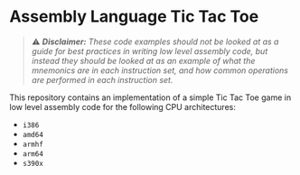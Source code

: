 # Assembly Language Tic Tac Toe

> :warning: ___Disclaimer:__ These code examples should not be looked at as a guide for best practices in writing low level assembly code, but instead they should be looked at as an example of what the mnemonics are in each instruction set, and how common operations are performed in each instruction set._

This repository contains an implementation of a simple Tic Tac Toe game in low level assembly code for the following CPU architectures:
* `i386`
* `amd64`
* `armhf`
* `arm64`
* `s390x`